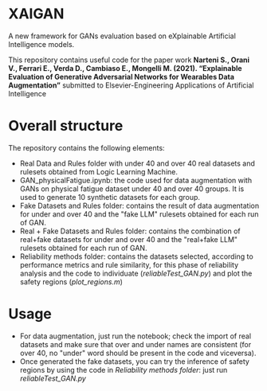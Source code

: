 # XAIGAN
A new framework for GANs evaluation based on eXplainable Artificial Intelligence models.

This repository contains useful code for the paper work **Narteni S., Orani V., Ferrari E., Verda D., Cambiaso E., Mongelli M. (2021). “Explainable Evaluation of Generative Adversarial Networks for Wearables Data Augmentation”** submitted to Elsevier-Engineering Applications of Artificial Intelligence


# Overall structure
The repository contains the following elements:
- Real Data and Rules folder with under 40 and over 40 real datasets and rulesets obtained from Logic Learning Machine.
- GAN_physicalFatigue.ipynb: the code used for data augmentation with GANs on physical fatigue dataset under 40 and over 40 groups. It is used to generate 10 synthetic datasets for each group.
- Fake Datasets and Rules folder: contains the result of data augmentation for under and over 40 and the "fake LLM" rulesets obtained for each run of GAN.
- Real + Fake Datasets and Rules folder: contains the combination of real+fake datasets for under and over 40 and the "real+fake LLM" rulesets obtained for each run of GAN.
- Reliability methods folder: contains the datasets selected, according to performance metrics and rule similarity, for this phase of reliability analysis and the code to individuate (*reliableTest_GAN.py*) and plot the safety regions (*plot_regions.m*)

# Usage
- For data augmentation, just run the notebook; check the import of real datasets and make sure that over and under names are consistent (for over 40, no "under" word should be present in the code and viceversa).
- Once generated the fake datasets, you can try the inference of safety regions by using the code in *Reliability methods folder*: just run *reliableTest_GAN.py*


